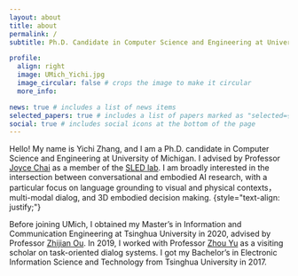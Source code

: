 ```yaml
---
layout: about
title: about
permalink: /
subtitle: Ph.D. Candidate in Computer Science and Engineering at University of Michigan

profile:
  align: right
  image: UMich_Yichi.jpg
  image_circular: false # crops the image to make it circular
  more_info:

news: true # includes a list of news items
selected_papers: true # includes a list of papers marked as "selected={true}"
social: true # includes social icons at the bottom of the page
---
```


Hello! My name is Yichi Zhang, and I am a Ph.D. candidate in Computer Science and Engineering at University of Michigan. I advised by Professor [Joyce Chai](https://web.eecs.umich.edu/~chaijy/) as a member of the [SLED lab](https://sled.eecs.umich.edu/). I am broadly interested in the intersection between conversational and embodied AI research, with a particular focus on language grounding to visual and physical contexts， multi-modal dialog, and 3D embodied decision making.
{style="text-align: justify;"}

Before joining UMich, I obtained my Master’s in Information and Communication Engineering at Tsinghua University in 2020, advised by Professor [Zhijian Ou](http://oa.ee.tsinghua.edu.cn/ouzhijian/). In 2019, I worked with Professor [Zhou Yu](https://www.cs.columbia.edu/~zhouyu/) as a visiting scholar on task-oriented dialog systems. I got my Bachelor’s in Electronic Information Science and Technology from Tsinghua University in 2017. 
